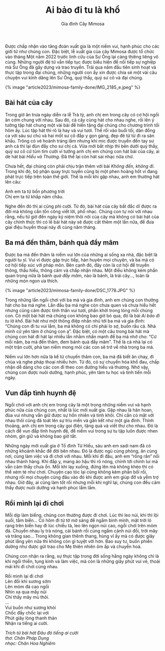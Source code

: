 ﻿---
title: Ai bảo đi tu là khổ
author: Gia đình Cây Mimosa
---

Được chấp nhận vào tăng đoàn xuất gia là một niềm vui, hạnh phúc cho các giới tử như chúng con. Đặc biệt, lễ xuất gia của cây Mimosa được tổ chức vào tháng Một năm 2022 trước linh cữu của Sư Ông lại càng thiêng liêng vô cùng. Những người đệ tử vẫn tiếp tục được biểu hiện để nối tiếp sự nghiệp mà Sư Ông đã gầy dựng và trao truyền. Trải qua năm đầu tiên sinh hoạt và thực tập trong đại chúng, những người con ấy xin được chia sẻ một vài câu chuyện vui kính dâng lên Sư Ông, quý thầy, quý sư cô và đại chúng. 

{% image "article2023/mimosa-family-done/IMG_2185_e.jpeg" %}

## Bài hát của cây

Trong giờ ăn trưa ngày diễn ra lễ Trà tỳ, anh chị em trong cây có cơ hội ngồi ăn cơm chung với nhau. Sau đó, cả cây cùng hát cho nhau nghe, rồi lên ý tưởng tập hát chung một vài bài để hiến tặng đại chúng cho chương trình tối hôm ấy. Lúc tập hát thì rõ là hay và vui tươi. Thế rồi vào buổi tối, dàn đồng ca với sáu sư chú và hai mốt sư cô đắp y gọn gàng, đẹp đẽ từ từ đi ra sân khấu. Trông có vẻ hoành tráng lắm nhưng khi mic được truyền đến tay sư anh cả thì lại đùn đẩy cho sư chị cả. Vừa mới bắt nhịp thì bên dưới quý thầy, quý sư cô cứ tủm tỉm cười vì tưởng anh chị em chúng con hát bài của cây, ai dè hát bài *Hiểu và Thương*. Đã thế lại còn hát sai nhạc nữa chứ. 

Chưa hết, đại chúng còn phải chịu trận thêm với bài *Không đến, không đi*. Trong khi đó, bộ phận quay trực tuyến cũng bị một phen hoảng hốt vì đang phát trực tiếp trên toàn thế giới. Thế là mỗi khi gặp nhau, anh em thường hát lên câu:

<div class="verse"><p>Anh em ta từ bốn phương trời<br/>
Chị em ta từ khắp năm châu.</p></div>

Nghe đến đó thì ai cũng phì cười. Từ đó, bài hát của cây bất đắc dĩ được ra đời mà không cần tốn công viết lời, phổ nhạc. Chúng con tự nói với nhau rằng, nếu từ giờ đến ngày kỷ niệm thôi nôi của cây mà không có bài hát của cây chính thức thì có lẽ bài hát này sẽ được cất thêm một lần nữa, để đưa giai điệu huyền thoại này đi cùng năm tháng.

## Ba má đến thăm, bánh quà đầy mâm

Được ba má đến thăm là niềm vui lớn của những ai sống xa nhà, đặc biệt là người tu sĩ. Vui vì được gặp trực tiếp, hàn huyên mọi chuyện, và ba má có cơ hội tiếp xúc với pháp môn. Bên cạnh đó, đây còn là cơ hội để truyền thông, thấu hiểu, thông cảm và chấp nhận nhau. Một điều không kém phần quan trọng nữa là bánh *quà đầy mâm*, nào là bánh, là trái cây…, toàn là những món ngon ưa thích.

{% image "article2023/mimosa-family-done/DSC_1778.JPG" %}

Trong những lần ngồi chơi với ba má và gia đình, anh em chúng con thường hát cho ba má nghe. Lần đầu ba má nghe còn chưa quen và chưa hiểu hết nhưng cũng cảm được tinh thần vui tươi, phấn khởi trong lòng mỗi chúng con. Có một bài hát mà chúng con không bao giờ bỏ qua, đó là bài *Ai bảo đi tu là khổ*. Bài hát như một thông điệp nhắn nhủ tới ba má và gia đình: “Chúng con đi tu vui lắm, ba má không có chi phải lo sợ, buồn rầu cả. Nhà mình cứ yên tâm ở chúng con ạ”. Đặc biệt, có một câu trong bài hát mà chúng con hát đi hát lại nhiều lần nhằm nhấn mạnh để ba má nhớ cho: “Cứ mỗi năm, ba má đến thăm, đem bánh quà đầy mâm”. Thế là cả nhà lại có một trận cười, phá tan niềm mong mỏi các con sẽ trở về nhà trong ba má.

Niềm vui lớn hơn nữa là kể từ chuyến thăm con, ba má đã biết ăn chay, đi chùa và nghe pháp thoại nhiều hơn. Từ đó, có sự chuyển hóa khổ đau, chấp nhận dễ dàng cho các con đi theo con đường hiểu và thương. Nhờ vậy, chúng con được nuôi dưỡng, hạnh phúc, yên tâm tu học và tinh tiến mỗi ngày.

## Vun đắp tình huynh đệ

Ngồi chơi với anh chị em trong cây là một trong những niềm vui và hạnh phúc nữa của chúng con, nhất là lúc mới xuất gia. Gặp nhau là hân hoan, đùa vui nhưng vẫn giữ được sự hồn nhiên và tinh khôi. Chỉ cần có mặt với nhau thôi cũng đã toát lên sự trìu mến và gắn kết như một gia đình. Thỉnh thoảng, anh chị em trong cây gọi điện, tặng quà và viết thư cho nhau. Đó là cách để vun đắp tình huynh đệ, để niềm vui trong sự tu tập luôn được nhen nhóm, gìn giữ và không bao giờ tắt.

<!-- {% image "article2023/mimosa-family-done/Mimosa-family-1_e.jpg" %} -->

Những ngày mới xuất gia ở Tổ đình Từ Hiếu, sáu anh em sadi nam đã có những khoảnh khắc để đời bên nhau. Đó là được ngủ cùng phòng, ăn cùng nơi, cùng làm việc và đi chơi với nhau. Mỗi khi đi đâu, anh em “rồng rắn” nối nhau thành hàng. Khi đắp y, mang áo hậu thì rõ nóng, chỉnh tới chỉnh lui mà vẫn cảm thấy chưa ổn. Mỗi khi lạy xuống, đứng lên mà không khéo thì có thể xém té như chơi. Chuyện cạo tóc lại cũng không kém phần bối rối, nhưng rồi mọi chuyện cũng đâu vào đó khi được anh em giúp đỡ và yểm trợ nhau. Giờ đây, ai cũng làm tốt rồi nhưng mỗi khi nghĩ lại, chúng con đều cảm thấy được nuôi dưỡng và hạnh phúc lắm lắm.

## Rồi mình lại đi chơi

Mỗi dịp làm biếng, chúng con thường được đi chơi. Lúc thì leo núi, khi thì lội suối, tắm biển… Có hôm đi từ tờ mờ sáng để ngắm bình minh, mặt trời ló rạng trên biển hay đi lúc chiều tà, leo lên ngọn núi cao, ngồi chơi trên mỏm đá. Chuyền nhau ly trà nóng, cái bánh rồi cùng ngắm cảnh núi đồi, trời mây và trăng sao… Trong không gian thênh thang, hùng vĩ ấy mà có được giây phút lắng yên nữa thì không còn gì tuyệt vời hơn. Bao suy tư, buồn phiền dường như được gửi trao cho Mẹ thiên nhiên ôm ấp và chuyển hoá. 

Chúng con nhận ra rằng, sự thực tập trong đời sống hằng ngày không chỉ là khi ngồi thiền, tụng kinh và làm việc, mà còn là những giây phút vui vẻ, thoải mái khi đi chơi cùng nhau.

<div class="verse"><p>Rồi mình lại đi chơi<br/>
Lên đồi khi sương sớm<br/>
Lên mỏm đá cao ngồi<br/>
Nhìn xa qua mấy núi<br/>
Chỉ thấy mây mù thôi.<br/>
…<br/>
Vui buồn như sương khói<br/>
Chốc đầy chốc lại vơi<br/>
Phút giây lòng thanh thản<br/>
Nhận ra tiếng ai cười.</p>
<cite><i>Trích từ bài hát</i> Đâu đó tiếng ai cười<br/>
<span class="signoff-lvl-1"><i>thơ: Chân Pháp Dụng</i></span><br>
<span class="signoff-lvl-1"><i>nhạc: Chân Hoa Nghiêm</i></span></cite></div>

<!-- {% image "article2023/mimosa-family-done/1.jpg" %} -->
